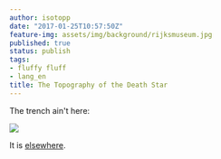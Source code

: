 ```yaml
---
author: isotopp
date: "2017-01-25T10:57:50Z"
feature-img: assets/img/background/rijksmuseum.jpg
published: true
status: publish
tags:
- fluffy fluff
- lang_en
title: The Topography of the Death Star
---
```


The trench ain't here:

![](/uploads/2017/01/deathstar_image2_marked1-1024x447.png)

It is
[elsewhere](http://fxrant.blogspot.de/2017/01/the-death-star-and-final-trench-run.html).
